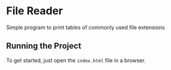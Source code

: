 # File Reader

Simple program to print tables of commonly used file extensions

## Running the Project

To get started, just open the `index.html` file in a browser.
